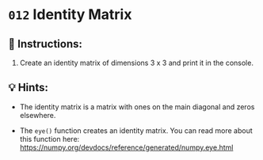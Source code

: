 # `012` Identity Matrix

## 📝 Instructions:

1. Create an identity matrix of dimensions 3 x 3 and print it in the console.

## 💡 Hints:

+ The identity matrix is a matrix with ones on the main diagonal and zeros elsewhere.

+ The `eye()` function creates an identity matrix. You can read more about this function here: https://numpy.org/devdocs/reference/generated/numpy.eye.html
